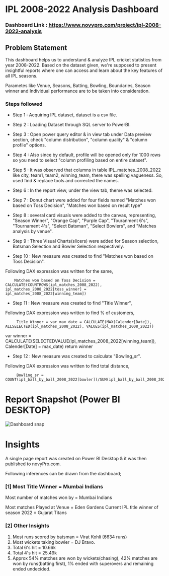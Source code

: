 # IPL 2008-2022 Analysis Dashboard

### Dashboard Link : https://www.novypro.com/project/ipl-2008-2022-analysis

## Problem Statement

This dashboard helps us to understand & analyze IPL cricket statistics from year 2008-2022. Based on the dataset given, we're supposed to present insightful reports where one can access and learn about the key features of all IPL seasons.

Parametes like Venue, Seasons, Batting, Bowling, Boundaries, Season winner and Individual performance are to be taken into consideration.


### Steps followed 

- Step 1 : Acquiring IPL dataset, dataset is a csv file.
- Step 2 : Loading Dataset through SQL server to PowerBI.
- Step 3 : Open power query editor & in view tab under Data preview section, check "column distribution", "column quality" & "column profile" options.
- Step 4 : Also since by default, profile will be opened only for 1000 rows so you need to select "column profiling based on entire dataset".
- Step 5 : It was observed that columns in table IPL_matches_2008_2022 like city, team1, team2, winning_team, there was spelling vagueness. So, used find & replace tools and corrected the names. 
- Step 6 : In the report view, under the view tab, theme was selected. 
- Step 7 : Donut chart were added for four fields named "Matches won based on Toss Decision", "Matches won based on result type"
- Step 8 : several card visuals were added to the canvas, representing, "Season Winner", "Orange Cap", "Purple Cap", "Touranment 6's", "Tournament 4's", "Select Batsman", "Select Bowlers", and "Matches analysis by venue".
- Step 9 : Three Visual Charts(slicers) were added for Season selection, Batsman Selection and Bowler Selection respectively. 

        
- Step 10 : New measure was created to find "Matches won based on Toss Decision".

Following DAX expression was written for the same,
        
        Matches won based on Toss Decision = CALCULATE(COUNTROWS(ipl_matches_2008_2022), ipl_matches_2008_2022[toss_winner] = ipl_matches_2008_2022[winning_team])
             
 - Step 11 : New measure was created to find  "Title Winner",
 
 Following DAX expression was written to find % of customers,
 
         Title Winner = var max_date = CALCULATE(MAX(Calender[Date]), ALLSELECTED(ipl_matches_2008_2022), VALUES(ipl_matches_2008_2022))
var winner = CALCULATE(SELECTEDVALUE(ipl_matches_2008_2022[winning_team]), Calender[Date] = max_date)
return winner
 
 
 - Step 12 : New measure was created to calculate "Bowling_sr".
 
 Following DAX expression was written to find total distance,
 
         Bowling_sr = COUNT(ipl_ball_by_ball_2008_2022[bowler])/SUM(ipl_ball_by_ball_2008_2022[iswicket_delivery])
   

 
 # Report Snapshot (Power BI DESKTOP)

 
![Dashboard snap](https://github.com/divya-nayan/Dashboards-Reports-Assessments/assets/53559386/1190fdc7-3000-4113-8106-31446c078662)

# Insights

A single page report was created on Power BI Desktop & it was then published to novyPro.com.

Following inferences can be drawn from the dashboard;

### [1] Most Title Winner = Mumbai Indians

   Most number of matches won by = Mumbai Indians

   Most matches Played at Venue = Eden Gardens
   Current IPL title winner of season 2022 = Gujarat Titans
           
           
### [2] Other Insights

   1. Most runs scored by batsman = Virat Kohli (6634 runs)
   2. Most wickets taking bowler =  DJ Bravo.
   3. Total 6's hit = 10.66k
   4. Total 4's hit = 25.49k
   5. Approx 54% matches are won by wickets(chasing), 42% matches are won by runs(batting first), 1% ended with superovers and remaining ended undecided.
  

 
